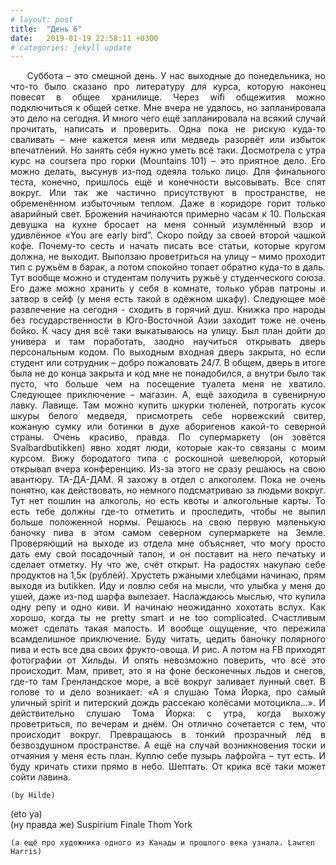 ```yaml
---
# layout: post
title:  "День 6"
date:   2019-01-19 22:58:11 +0300
# categories: jekyll update
---
```


<div style="text-align: justify">
&nbsp;&nbsp;&nbsp;&nbsp;
Суббота – это смешной день. У нас выходные до понедельника, но что-то было сказано про литературу для курса, которую наконец повесят в общее хранилище. Через wifi общежития можно подключиться к общей сетке. Мне вчера не удалось, но запланировала это дело на сегодня. И много чего ещё запланировала на всякий случай прочитать, написать и проверить. Одна пока не рискую куда-то сваливать – мне кажется меня или медведь разорвёт или избыток впечатлений. Но занять себя нужно уметь всё таки. Досмотрела с утра курс на coursera про горки (Mountains 101) – это приятное дело. Его можно делать, высунув из-под одеяла только лицо. Для финального теста, конечно, пришлось ещё и конечности высовывать. Все спят вокруг. Или так же частично присутствуют в пространстве, не обременённом избыточным теплом. Даже в коридоре горит только аварийный свет. Брожения начинаются примерно часам к 10. Польская девушка на кухне бросает на меня сонный изумлённый взор и удивлённое «You are early bird”. Скоро пойду за своей второй чашкой кофе. Почему-то сесть и начать писать все статьи, которые кругом должна, не выходит. Выползаю проветриться на улицу – мимо проходит тип с ружьём в барак, а потом спокойно топает обратно куда-то в даль. Тут вообще можно и студентам получить ружьё у студенческого союза. Его даже можно хранить у себя в комнате, только убрав патроны и затвор в сейф (у меня есть такой в одёжном шкафу). Следующее моё развлечение на сегодня  - сходить в горячий душ. Книжка про народы без государственности в Юго-Восточной Азии заходит тоже не очень бойко. К часу дня всё таки выкатываюсь на улицу. Был план дойти до универа и там поработать, заодно научиться открывать дверь персональным кодом. По выходным входная дверь закрыта, но если студент или сотрудник – добро пожаловать 24/7. В общем, дверь в итоге была не до конца закрыта и код мне не понадобился, а внутри было так пусто, что больше чем на посещение туалета меня не хватило. Следующее приключение – магазин. А, ещё заходила в сувенирную лавку. Лавище. Там можно купить шкурки тюленей, потрогать кусок шкуры белого медведя, присмотреть себе норвежский свитер, кожаную сумку или ботинки в духе аборигенов какой-то северной страны. Очень красиво, правда. По супермаркету (он зовётся Svalbardbutikken) явно ходят люди, которые как-то связаны с моим курсом. Вижу бородатого типа с роскошной шевелюрой, который открывал вчера конференцию. Из-за этого не сразу решаюсь на свою авантюру. ТА-ДА-ДАМ. Я захожу в отдел с алкоголем. Пока не очень понятно, как действовать, но немного подсматриваю за людьми вокруг. Тут нет пошлин на алкоголь, но есть квоты и алкогольные карты. То есть тебе должны где-то отметить и проследить, чтобы не выпил больше положенной нормы. Решаюсь на свою первую маленькую баночку пива в этом самом северном супермаркете на Земле. Проверяющий на выходе из отдела мне объясняет, что могу просто дать ему свой посадочный талон, и он поставит на него печатьку и сделает отметку. Ну что же, счёт открыт. На радостях накупаю себе продуктов на 1,5к (рублей). Хрустеть ржаными хлебцами начинаю, прям выходя из butikken. Иду и ловлю себя на мысли, что улыбка у меня до ушей, даже из-под шарфа вылезает. Наслаждаюсь мыслью, что купила одну репу и одно киви. И начинаю неожиданно хохотать вслух. Как хорошо, когда ты не pretty smart и не  too complicated.  Счастливым может сделать такая малость. И вообще ощущение, что пережила всамделишное приключение. Буду читать, цедить баночку полярного пива и есть все два своих фрукто-овоща. И рис. А потом на FB приходят фотографии от Хильды. И опять невозможно поверить, что всё это происходит. Мам, привет, это я на фоне бесконечных льдов и снегов, где-то там Гренландское море, а всё вокруг заливает лунный свет. В голове то и дело возникает: «А я слушаю Тома Йорка, про самый уличный spirit и питерский дождь рассекаю колёсами мотоцикла…». И действительно слушаю Тома Йорка: с утра, когда выхожу проветриться, по вечерам и днём. Он отлично сочетается с тем, что происходит вокруг. Превращаюсь в тонкий прозрачный лёд в безвоздушном пространстве.  
А ещё на случай возникновения тоски и отчаяния у меня есть план. Куплю себе пузырь лафройга – тут есть. И буду кричать стихи прямо в небо. Шептать. От крика всё таки может сойти лавина.
</div>

<div class="container">
  <div class="image-gallery">
    <div class="column">
      <div class="image-item">
        <img src="{{site.baseurl}}/assets/images/24.png" alt="" />
        <div class="overlay"><span></span></div>
      </div>
      <div class="image-item">
        <img src="{{site.baseurl}}/assets/images/26.png" alt="" />
        <div class="overlay"><span></span></div>
      </div>
      <div class="image-item">
        <img src="{{site.baseurl}}/assets/images/28.png" alt="" />
        <div class="overlay"><span></span></div>
      </div>
      <div class="image-item">
        <img src="{{site.baseurl}}/assets/images/30.png" alt="" />
        <div class="overlay"><span></span></div>
      </div>
    </div>
    <div class="column">
      <div class="image-item">
        <img src="{{site.baseurl}}/assets/images/25.png" alt="" />
        <div class="overlay"><span></span></div>
      </div>
      <div class="image-item">
        <img src="{{site.baseurl}}/assets/images/27.png" alt="" />
        <div class="overlay"><span></span></div>
      </div>
      <div class="image-item">
        <img src="{{site.baseurl}}/assets/images/29.png" alt="" />
        <div class="overlay"><span></span></div>
      </div>
    </div>
  </div>
</div>

    (by Hilde)

<div class="container">
  <div class="image-gallery">
    <div class="column">
      <div class="image-item">
        <img src="{{site.baseurl}}/assets/images/31.png" alt="" />
        <div class="overlay"><span></span></div>
      </div>
      <div class="image-item">
        <img src="{{site.baseurl}}/assets/images/33.png" alt="" />
        <div class="overlay"><span></span></div>
      </div>
      <div class="image-item">
        <img src="{{site.baseurl}}/assets/images/35.png" alt="" />
        <div class="overlay"><span></span></div>
      </div>
    </div>
    <div class="column">
      <div class="image-item">
        <img src="{{site.baseurl}}/assets/images/32.png" alt="" />
        <div class="overlay"><span></span></div>
      </div>
      <div class="image-item">
        <img src="{{site.baseurl}}/assets/images/34.png" alt="" />
        <div class="overlay"><span>(eto ya)</span></div>
      </div>
      <div class="image-item">
        <img src="{{site.baseurl}}/assets/images/36.png" alt="" />
        <div class="overlay"><span>(ну правда же) Suspirium Finale Thom York</span></div>
      </div>
    </div>
  </div>
</div>


    (а ещё про художника одного из Канады и прошлого века узнала. Lawren Harris)


<div class="container">
  <div class="image-gallery">
    <div class="column">
      <div class="image-item">
        <img src="{{site.baseurl}}/assets/images/37.png" alt="" />
        <div class="overlay"><span></span></div>
      </div>
      <div class="image-item">
        <img src="{{site.baseurl}}/assets/images/39.png" alt="" />
        <div class="overlay"><span></span></div>
      </div>
      <div class="image-item">
        <img src="{{site.baseurl}}/assets/images/41.png" alt="" />
        <div class="overlay"><span></span></div>
      </div>
    </div>
    <div class="column">
      <div class="image-item">
        <img src="{{site.baseurl}}/assets/images/38.png" alt="" />
        <div class="overlay"><span></span></div>
      </div>
      <div class="image-item">
        <img src="{{site.baseurl}}/assets/images/40.png" alt="" />
        <div class="overlay"><span></span></div>
      </div>
      <div class="image-item">
        <img src="{{site.baseurl}}/assets/images/42.png" alt="" />
        <div class="overlay"><span></span></div>
      </div>
    </div>
  </div>
</div>
